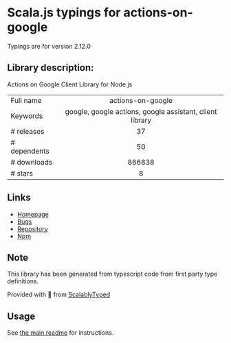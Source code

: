 
# Scala.js typings for actions-on-google

Typings are for version 2.12.0

## Library description:
Actions on Google Client Library for Node.js

|                    |                 |
| ------------------ | :-------------: |
| Full name          | actions-on-google |
| Keywords           | google, google actions, google assistant, client library |
| # releases         | 37 |
| # dependents       | 50 |
| # downloads        | 866838 |
| # stars            | 8 |

## Links
- [Homepage](https://github.com/actions-on-google/actions-on-google-nodejs#readme)
- [Bugs](https://github.com/actions-on-google/actions-on-google-nodejs/issues)
- [Repository](https://github.com/actions-on-google/actions-on-google-nodejs)
- [Npm](https://www.npmjs.com/package/actions-on-google)
    


## Note
This library has been generated from typescript code from first party type definitions.

Provided with :purple_heart: from [ScalablyTyped](https://github.com/oyvindberg/ScalablyTyped)

## Usage
See [the main readme](../../readme.md) for instructions.


